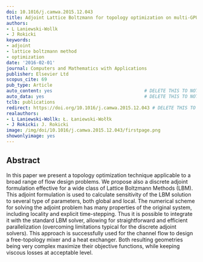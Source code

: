 ```yaml
---
doi: 10.1016/j.camwa.2015.12.043
title: Adjoint Lattice Boltzmann for topology optimization on multi-GPU architecture
authors:
- L Laniewski-Wollk
- J Rokicki
keywords:
- adjoint
- lattice boltzmann method
- optimization
date: '2016-02-01'
journal: Computers and Mathematics with Applications
publisher: Elsevier Ltd
scopus_cite: 69
pub_type: Article
auto_content: yes                                  # DELETE THIS TO NOT AUTO GENERATE CONTENT
auto_data: yes                                     # DELETE THIS TO NOT AUTO GENERATE METADATA
tclb: publications
redirect: https://doi.org/10.1016/j.camwa.2015.12.043 # DELETE THIS TO NOT REDIRECT
realauthors:
- L Laniewski-Wollk: Ł. Łaniewski-Wołłk
- J Rokicki: J. Rokicki
image: /img/doi/10.1016/j.camwa.2015.12.043/firstpage.png
showonlyimage: yes
---
```



## Abstract
In this paper we present a topology optimization technique applicable to a broad range of flow design problems. We propose also a discrete adjoint formulation effective for a wide class of Lattice Boltzmann Methods (LBM). This adjoint formulation is used to calculate sensitivity of the LBM solution to several type of parameters, both global and local. The numerical scheme for solving the adjoint problem has many properties of the original system, including locality and explicit time-stepping. Thus it is possible to integrate it with the standard LBM solver, allowing for straightforward and efficient parallelization (overcoming limitations typical for the discrete adjoint solvers). This approach is successfully used for the channel flow to design a free-topology mixer and a heat exchanger. Both resulting geometries being very complex maximize their objective functions, while keeping viscous losses at acceptable level.
